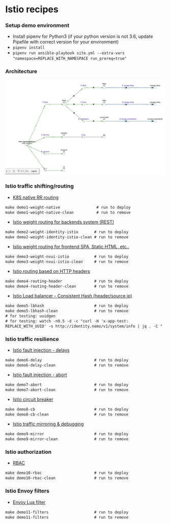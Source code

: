 # Istio recipes

### Setup demo environment
- Install pipenv for Python3 (if your python version is not 3.6, update Pipefile with correct version for your environment)
- `pipenv install`
- `pipenv run ansible-playbook site.yml --extra-vars "namespace=REPLACE_WITH_NAMESPACE run_prereq=true"`

### Architecture
![schema](https://raw.githubusercontent.com/Dimss/nemo-ansible/master/architecture.png)

### Istio traffic shifting/routing
- [K8S native RR routing](../master/roles/identitynv-weight-native)
```
make demo1-weight-native                # run to deploy
make demo1-weight-native-clean          # run to remove
```
- [Istio weight routing for backends system (REST)](../master/roles/identitynv-weight-native)
```
make demo2-weight-identity-istio       # run to deploy
make demo2-weight-identity-istio-clean # run to remove
```
- [Istio weight routing for frontend SPA, Static HTML, etc..](../master/roles/nvui-weight-istio)
```
make demo3-weight-nvui-istio           # run to deploy
make demo3-weight-nvui-istio-clean     # run to remove
```
- [Istio routing based on HTTP headers](../master/roles/ui-header-routing)
```
make demo4-routing-header              # run to deploy
make demo4-routing-header-clean        # run to remove
```
- [Istio Load balancer - Consistent Hash (header/source ip)](../master/roles/identity-lbhash)
```
make demo5-lbhash                      # run to deploy
make demo5-lbhash-clean                # run to remove
# for testing: uuidgen
# for testing: watch -n0.5 -d -c "curl -H 'x-app-test: REPLACE_WITH_UUID' -s http://identity.nemo/v1/system/info | jq . -C "
```

### Istio traffic resilience
- [Istio fault injection - delays](../master/roles/likes-delay)
```
make demo6-delay                       # run to deploy
make demo6-delay-clean                 # run to remove
```
- [Istio fault injection - abort](../master/roles/likes-abort)
```
make demo7-abort                       # run to deploy
make demo7-abort-clean                 # run to remove
```
- [Istio circuit breaker](../master/roles/feed-cb)
```
make demo8-cb                          # run to deploy
make demo8-cb-clean                    # run to remove
```
- [Istio traffic mirroring & debugging](../master/roles/feed-mirror)
```
make demo9-mirror                      # run to deploy
make demo9-mirror-clean                # run to remove
```

### Istio authorization
- [RBAC](../master/roles/rbac)
```
make demo10-rbac                       # run to deploy
make demo10-rbac-clean                 # run to remove
```

### Istio Envoy filters
- [Envoy Lua filter](../master/roles/identity-envoy-filters)
```
make demo11-filters                    # run to deploy
make demo11-filters                    # run to remove
```
